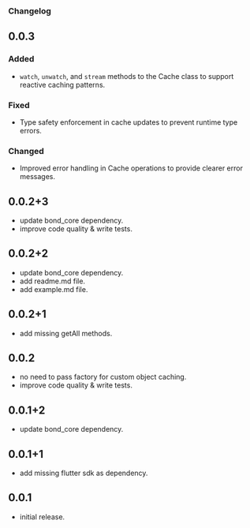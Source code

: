 ### Changelog

## 0.0.3
### Added
- `watch`, `unwatch`, and `stream` methods to the Cache class to support reactive caching patterns.

### Fixed
- Type safety enforcement in cache updates to prevent runtime type errors.

### Changed
- Improved error handling in Cache operations to provide clearer error messages.

## 0.0.2+3
* update bond_core dependency.
* improve code quality & write tests.

## 0.0.2+2
* update bond_core dependency.
* add readme.md file.
* add example.md file.

## 0.0.2+1

* add missing getAll methods.

## 0.0.2

* no need to pass factory for custom object caching.
* improve code quality & write tests.

## 0.0.1+2

* update bond_core dependency.

## 0.0.1+1

* add missing flutter sdk as dependency.

## 0.0.1

* initial release.